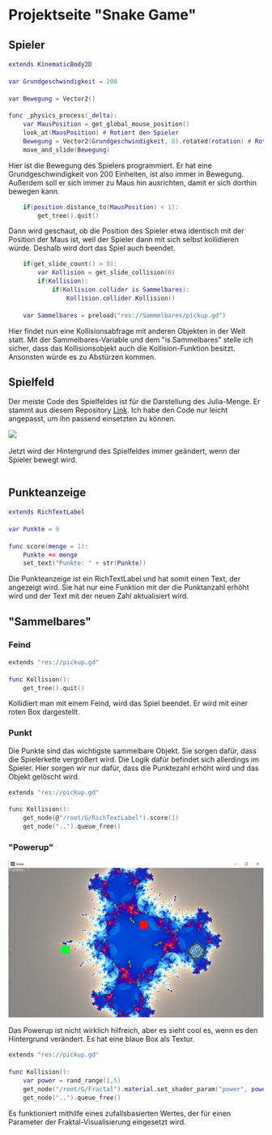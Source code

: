 # Projektseite "Snake Game"

## Spieler

```lua
extends KinematicBody2D

var Grundgeschwindigkeit = 200

var Bewegung = Vector2()

func _physics_process(_delta):
	var MausPosition = get_global_mouse_position()
	look_at(MausPosition) # Rotiert den Spieler
	Bewegung = Vector2(Grundgeschwindigkeit, 0).rotated(rotation) # Rotiert den Vektor, sodass die x-Komponente, nach vorne zeigt
	move_and_slide(Bewegung)
```

Hier ist die Bewegung des Spielers programmiert. Er hat eine Grundgeschwindigkeit von 200 Einheiten, ist also immer in Bewegung. Außerdem soll er sich immer zu Maus hin ausrichten, damit er sich dorthin bewegen kann.

```lua
	if(position.distance_to(MausPosition) < 1):
		get_tree().quit()
```

Dann wird geschaut, ob die Position des Spieler etwa identisch mit der Position der Maus ist, weil der Spieler dann mit sich selbst kollidieren würde. Deshalb wird dort das Spiel auch beendet.

```lua
	if(get_slide_count() > 0):
		var Kollision = get_slide_collision(0)
		if(Kollision):
			if(Kollision.collider is Sammelbares):
				Kollision.collider.Kollision()

	var Sammelbares = preload("res://Sammelbares/pickup.gd")
```

Hier findet nun eine Kollisionsabfrage mit anderen Objekten in der Welt statt. Mit der Sammelbares-Variable und dem "is Sammelbares" stelle ich sicher, dass das Kollisionsobjekt auch die Kollision-Funktion besitzt. Ansonsten würde es zu Abstürzen kommen. 

## Spielfeld

Der meiste Code des Spielfeldes ist für die Darstellung des Julia-Menge. Er stammt aus diesem Repository [Link](https://github.com/tinmanjuggernaut/godot-fractal-art). Ich habe den Code nur leicht angepasst, um ihn passend einsetzten zu können.

![](snake.gif)

Jetzt wird der Hintergrund des Spielfeldes immer geändert, wenn der Spieler bewegt wird.

```lua

```

## Punkteanzeige

```lua
extends RichTextLabel

var Punkte = 0

func score(menge = 1):
	Punkte += menge
	set_text("Punkte: " + str(Punkte))
```

Die Punkteanzeige ist ein RichTextLabel und hat somit einen Text, der angezeigt wird. Sie hat nur eine Funktion mit der die Punktanzahl erhöht wird und der Text mit der neuen Zahl aktualisiert wird.

## "Sammelbares"

### Feind

```lua
extends "res://pickup.gd"

func Kollision():
	get_tree().quit()
```

Kollidiert man mit einem Feind, wird das Spiel beendet. Er wird mit einer roten Box dargestellt.

### Punkt

Die Punkte sind das wichtigste sammelbare Objekt. Sie sorgen dafür, dass die Spielerkette vergrößert wird. Die Logik dafür befindet sich allerdings im Spieler. Hier sorgen wir nur dafür, dass die Punktezahl erhöht wird und das Objekt gelöscht wird.

```lua
extends "res://pickup.gd"

func Kollision():
	get_node(@"/root/G/RichTextLabel").score(1)
	get_node("..").queue_free()
```

### "Powerup"

![](powerup.jpg)

Das Powerup ist nicht wirklich hilfreich, aber es sieht cool es, wenn es den Hintergrund verändert. Es hat eine blaue Box als Textur.

```lua
extends "res://pickup.gd"

func Kollision():
	var power = rand_range(1,5)
	get_node("/root/G/Fractal").material.set_shader_param("power", power)
	get_node("..").queue_free()
```

Es funktioniert mithilfe eines zufallsbasierten Wertes, der für einen Parameter der Fraktal-Visualisierung eingesetzt wird.